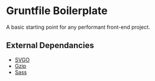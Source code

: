 # Gruntfile Boilerplate

A basic starting point for any performant front-end project.

## External Dependancies
  * [SVGO](https://github.com/svg/svgo)
  * [Gzip](http://www.gzip.org/)
  * [Sass](http://sass-lang.com/)

